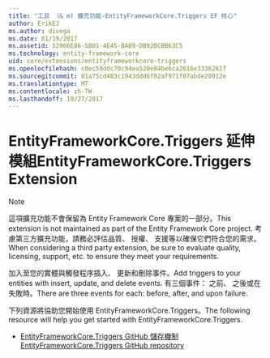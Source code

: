 ```yaml
---
title: "工具 （& m) 擴充功能-EntityFrameworkCore.Triggers EF 核心"
author: ErikEJ
ms.author: divega
ms.date: 01/19/2017
ms.assetid: 52966E86-5B01-4E45-BAB9-DB92DCBB63C5
ms.technology: entity-framework-core
uid: core/extensions/entityframeworkcore-triggers
ms.openlocfilehash: c0ec59ddc70c94ea520e84be6ca2616e3336261f
ms.sourcegitcommit: 01a75cd483c1943ddd6f82af971f07abde20912e
ms.translationtype: MT
ms.contentlocale: zh-TW
ms.lasthandoff: 10/27/2017
---
```

# <a name="entityframeworkcoretriggers-extension"></a><span data-ttu-id="63096-102">EntityFrameworkCore.Triggers 延伸模組</span><span class="sxs-lookup"><span data-stu-id="63096-102">EntityFrameworkCore.Triggers Extension</span></span>

> [!NOTE]  
> <span data-ttu-id="63096-103">這項擴充功能不會保留為 Entity Framework Core 專案的一部分。</span><span class="sxs-lookup"><span data-stu-id="63096-103">This extension is not maintained as part of the Entity Framework Core project.</span></span> <span data-ttu-id="63096-104">考慮第三方擴充功能，請務必評估品質、 授權、 支援等以確保它們符合您的需求。</span><span class="sxs-lookup"><span data-stu-id="63096-104">When considering a third party extension, be sure to evaluate quality, licensing, support, etc. to ensure they meet your requirements.</span></span>

<span data-ttu-id="63096-105">加入至您的實體與觸發程序插入、 更新和刪除事件。</span><span class="sxs-lookup"><span data-stu-id="63096-105">Add triggers to your entities with insert, update, and delete events.</span></span> <span data-ttu-id="63096-106">有三個事件： 之前、 之後或在失敗時。</span><span class="sxs-lookup"><span data-stu-id="63096-106">There are three events for each: before, after, and upon failure.</span></span>

<span data-ttu-id="63096-107">下列資源將協助您開始使用 EntityFrameworkCore.Triggers。</span><span class="sxs-lookup"><span data-stu-id="63096-107">The following resource will help you get started with EntityFrameworkCore.Triggers.</span></span>
* [<span data-ttu-id="63096-108">EntityFrameworkCore.Triggers GitHub 儲存機制</span><span class="sxs-lookup"><span data-stu-id="63096-108">EntityFrameworkCore.Triggers GitHub repository</span></span>](https://github.com/NickStrupat/EntityFramework.Triggers/)
